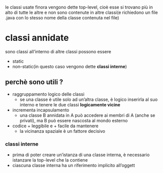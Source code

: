 le classi usate finora vengono dette top-level, cioè esse si trovano più in alto di tutte le altre e non sono contenute in altre classi(e richiedono un file .java con lo stesso nome della classe contenuta nel file)
# classi annidate
sono classi all’interno di altre classi
possono essere 
- static 
- non-static(in questo caso vengono dette **classi interne**)
## perchè sono utili ? 
- raggruppamento logico delle classi 
	- se una classe è utile solo ad un’altra classe, è logico inserirla al suo interno e tenere le due classi **logicamente vicine**
- incrementa incapsulamento
	- una classe B annidata in A può accedere ai membri di A (anche se privati), ma B può essere nascosta al mondo esterno
- codice + leggibile e + facile da mantenere
	- la vicinanza spaziale è un fattore decisivo

### classi interne
- prima di poter creare un’istanza di una classe interna, è necessario istanzare la top-level che la contiene
- ciascuna classe interna ha un riferimento implicito all’oggett